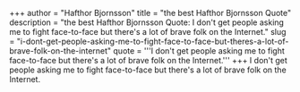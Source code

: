 +++
author = "Hafthor Bjornsson"
title = "the best Hafthor Bjornsson Quote"
description = "the best Hafthor Bjornsson Quote: I don't get people asking me to fight face-to-face but there's a lot of brave folk on the Internet."
slug = "i-dont-get-people-asking-me-to-fight-face-to-face-but-theres-a-lot-of-brave-folk-on-the-internet"
quote = '''I don't get people asking me to fight face-to-face but there's a lot of brave folk on the Internet.'''
+++
I don't get people asking me to fight face-to-face but there's a lot of brave folk on the Internet.
